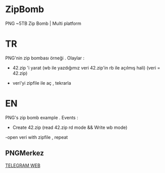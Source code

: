 # ZipBomb
PNG ~5TB Zip Bomb | Multi platform


<h1>TR</h1>
PNG'nin zip bombası örneği . Olaylar :

- 42.zip 'i yarat (wb ile yazdığımız veri 42.zip'in rb ile açılmış hali)
  (veri = 42.zip)
  
- veri'yi zipfile ile aç , tekrarla

<h1>EN</h1>
PNG's zip bomb example . Events :


- Create 42.zip (read 42.zip rd mode && Write wb mode)

 -open veri with zipfile , repeat
<h2>PNGMerkez</h2>
<a href="https://t.me/pngmerkez"> TELEGRAM </a>
<a href="https://pngmerkez.org">WEB</a>

